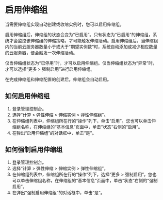 # 启用伸缩组<a name="ZH-CN_TOPIC_0042018371"></a>

当需要伸缩组实现自动创建或收缩实例时，您可以启用伸缩组。

启用伸缩组后，伸缩组的状态会变为“已启用”。只有状态为“已启用”的伸缩组，系统才会监控该伸缩组的伸缩策略，才可能触发伸缩活动。启用伸缩组后，当伸缩组内的当前云服务器数量小于或大于“期望实例数”时，系统自动添加或减少相应数量的云服务器，便会触发一次伸缩活动。

仅当伸缩组状态为“已停用”时，才可以启用伸缩组。仅当伸缩组状态为“异常”时，才可以选择“更多 \> 强制启用”进行启用伸缩组。

在完成伸缩组和伸缩配置的创建后，伸缩组会自动启用。

## 如何启用伸缩组<a name="section47602278104932"></a>

1.  登录管理控制台。
2.  选择“计算 \> 弹性伸缩 \> 伸缩实例 \> 弹性伸缩组”。
3.  在伸缩组列表中，伸缩组所在行的“操作”列下，单击“启用”。您也可以单击伸缩组名称，在伸缩组的“基本信息”页面中，单击“状态”右侧的“启用”。
4.  在弹出“启用伸缩组”的对话框中，单击“是”。

## 如何强制启用伸缩组<a name="section10127616112737"></a>

1.  登录管理控制台。
2.  选择“计算 \> 弹性伸缩 \> 伸缩实例 \> 弹性伸缩组”。
3.  在伸缩组列表中，伸缩组所在行的“操作”列下，选择“更多 \> 强制启用”。您也可以单击伸缩组名称，在伸缩组的“基本信息”页面中，单击“状态”右侧的“强制启用”。
4.  在弹出“强制启用伸缩组”的对话框中，单击“是”。

